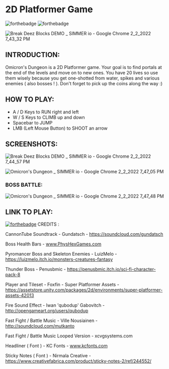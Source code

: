 # 2D Platformer Game

![forthebadge](https://user-images.githubusercontent.com/86726474/152202421-3ee4053f-656c-4780-80c7-aad92f15223b.svg)
![forthebadge](https://forthebadge.com/images/badges/made-with-c-sharp.svg)

![Break Deez Blocks DEMO _ SIMMER io - Google Chrome 2_2_2022 7_43_32 PM](https://user-images.githubusercontent.com/86726474/152214453-d71b75de-726a-4add-bd11-8268c163f8f7.png)

## INTRODUCTION:

Omicron's Dungeon is a 2D Platformer game. Your goal is to find portals at the end of the levels and move on to new ones. You have 20 lives so use them wisely because you get one-shotted from water, spikes and various enemies ( also bosses ! ). Don't forget to pick up the coins along the way :)

## HOW TO PLAY:

* A / D Keys to RUN right and left 
* W / S Keys to CLIMB up and down
* Spacebar to JUMP
* LMB (Left Mouse Button) to SHOOT an arrow

## SCREENSHOTS:

![Break Deez Blocks DEMO _ SIMMER io - Google Chrome 2_2_2022 7_44_57 PM](https://user-images.githubusercontent.com/86726474/152214762-0b0e123d-bbab-44d1-befe-51bd58138318.png)

![Omicron's Dungeon _ SIMMER io - Google Chrome 2_2_2022 7_47_05 PM](https://user-images.githubusercontent.com/86726474/152214787-bee908a3-19f2-4aeb-8dba-96eec2331479.png)

### BOSS BATTLE:

![Omicron's Dungeon _ SIMMER io - Google Chrome 2_2_2022 7_47_48 PM](https://user-images.githubusercontent.com/86726474/152214841-b24961f2-5a26-4740-bff1-9550fdb0a31d.png)

## LINK TO PLAY:

[![forthebadge](https://user-images.githubusercontent.com/86726474/152202898-9a1a4f65-3b9f-4b23-965c-1f6d9f90cdea.svg)](https://simmer.io/@bartu/omicron-s-dungeon)
CREDITS :

CannonTube Soundtrack - Gundatsch - https://soundcloud.com/gundatsch

Boss Health Bars - www.PhysHexGames.com

Pyromancer Boss and Skeleton Enemies - LuizMelo -
https://luizmelo.itch.io/monsters-creatures-fantasy

Thunder Boss - Penusbmic - 
https://penusbmic.itch.io/sci-fi-character-pack-8

Player and Tileset - Foxfin - Super Platformer Assets - https://assetstore.unity.com/packages/2d/environments/super-platformer-assets-42013

Fire Sound Effect - Iwan 'qubodup' Gabovitch - http://opengameart.org/users/qubodup

Fast Fight / Battle Music - Ville Nousiainen - http://soundcloud.com/mutkanto

Fast Fight / Battle Music Looped Version - xcvgsystems.com

Headliner ( Font ) - KC Fonts - www.kcfonts.com

Sticky Notes ( Font ) - Nirmala Creative - https://www.creativefabrica.com/product/sticky-notes-2/ref/244552/
